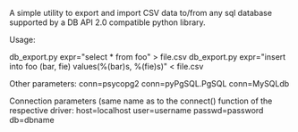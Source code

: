 A simple utility to export and import CSV data to/from any sql database supported by a DB API 2.0 compatible python library.

Usage:

db_export.py expr="select * from foo" > file.csv
db_export.py expr="insert into foo (bar, fie) values(%(bar)s, %(fie)s)" < file.csv

Other parameters:
conn=psycopg2
conn=pyPgSQL.PgSQL
conn=MySQLdb

Connection parameters (same name as to the connect() function of the
respective driver:
host=localhost
user=username
passwd=password
db=dbname
